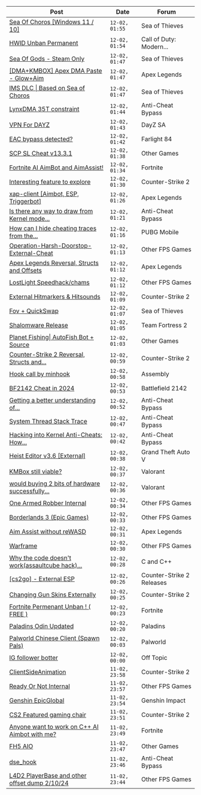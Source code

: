 |Post|Date|Forum|
|----|----|-----|
|[Sea Of Choros \[Windows 11 / 10\]](https://www.unknowncheats.me/forum/sea-of-thieves/596786-sea-choros-windows-11-10-a.html)|`12-02, 01:55`|Sea of Thieves|
|[HWID Unban Permanent](https://www.unknowncheats.me/forum/call-of-duty-modern-warfare-iii/618203-hwid-unban-permanent.html)|`12-02, 01:54`|Call of Duty: Modern...|
|[Sea Of Gods - Steam Only](https://www.unknowncheats.me/forum/sea-of-thieves/614719-sea-gods-steam.html)|`12-02, 01:47`|Sea of Thieves|
|[\[DMA+KMBOX\] Apex DMA Paste - Glow+Aim](https://www.unknowncheats.me/forum/apex-legends/622378-dma-kmbox-apex-dma-paste-glow-aim.html)|`12-02, 01:47`|Apex Legends|
|[IMS DLC \| Based on Sea of Choros](https://www.unknowncheats.me/forum/sea-of-thieves/620837-ims-dlc-based-sea-choros.html)|`12-02, 01:47`|Sea of Thieves|
|[LynxDMA 35T constraint](https://www.unknowncheats.me/forum/anti-cheat-bypass/621366-lynxdma-35t-constraint.html)|`12-02, 01:44`|Anti-Cheat Bypass|
|[VPN For DAYZ](https://www.unknowncheats.me/forum/dayz-sa/623252-vpn-dayz.html)|`12-02, 01:43`|DayZ SA|
|[EAC bypass detected?](https://www.unknowncheats.me/forum/farlight-84-a/622257-eac-bypass-detected.html)|`12-02, 01:42`|Farlight 84|
|[SCP SL Cheat v13.3.1](https://www.unknowncheats.me/forum/other-games/611154-scp-sl-cheat-v13-3-1-a.html)|`12-02, 01:38`|Other Games|
|[Fortnite AI AimBot and AimAssist!](https://www.unknowncheats.me/forum/fortnite/612707-fortnite-ai-aimbot-aimassist.html)|`12-02, 01:34`|Fortnite|
|[Interesting feature to explore](https://www.unknowncheats.me/forum/counter-strike-2-a/623250-feature-explore.html)|`12-02, 01:30`|Counter-Strike 2|
|[xap-client \[Aimbot, ESP, Triggerbot\]](https://www.unknowncheats.me/forum/apex-legends/606842-xap-client-aimbot-esp-triggerbot.html)|`12-02, 01:26`|Apex Legends|
|[Is there any way to draw from Kernel mode...](https://www.unknowncheats.me/forum/anti-cheat-bypass/623227-draw-kernel-mode-using-gdi.html)|`12-02, 01:21`|Anti-Cheat Bypass|
|[How can I hide cheating traces from the...](https://www.unknowncheats.me/forum/pubg-mobile/623248-hide-cheating-traces-computer-kinky.html)|`12-02, 01:16`|PUBG Mobile|
|[Operation-Harsh-Doorstop-External-Cheat](https://www.unknowncheats.me/forum/other-fps-games/623247-operation-harsh-doorstop-external-cheat.html)|`12-02, 01:13`|Other FPS Games|
|[Apex Legends Reversal, Structs and Offsets](https://www.unknowncheats.me/forum/apex-legends/319804-apex-legends-reversal-structs-offsets.html)|`12-02, 01:12`|Apex Legends|
|[LostLight Speedhack/chams](https://www.unknowncheats.me/forum/other-fps-games/623009-lostlight-speedhack-chams.html)|`12-02, 01:12`|Other FPS Games|
|[External Hitmarkers & Hitsounds](https://www.unknowncheats.me/forum/counter-strike-2-a/615574-external-hitmarkers-hitsounds.html)|`12-02, 01:09`|Counter-Strike 2|
|[Fov + QuickSwap](https://www.unknowncheats.me/forum/sea-of-thieves/622627-fov-quickswap.html)|`12-02, 01:07`|Sea of Thieves|
|[Shalomware Release](https://www.unknowncheats.me/forum/team-fortress-2-a/622431-shalomware-release.html)|`12-02, 01:05`|Team Fortress 2|
|[Planet Fishing\| AutoFish Bot + Source](https://www.unknowncheats.me/forum/other-games/621295-planet-fishing-autofish-bot-source.html)|`12-02, 01:03`|Other Games|
|[Counter-Strike 2 Reversal, Structs and...](https://www.unknowncheats.me/forum/counter-strike-2-a/576077-counter-strike-2-reversal-structs-offsets.html)|`12-02, 00:59`|Counter-Strike 2|
|[Hook call by minhook](https://www.unknowncheats.me/forum/assembly/622923-hook-call-minhook.html)|`12-02, 00:58`|Assembly|
|[BF2142 Cheat in 2024](https://www.unknowncheats.me/forum/battlefield-2142-a/622405-bf2142-cheat-2024-a.html)|`12-02, 00:53`|Battlefield 2142|
|[Getting a better understanding of...](https://www.unknowncheats.me/forum/anti-cheat-bypass/623013-getting-understanding-hypervisors.html)|`12-02, 00:52`|Anti-Cheat Bypass|
|[System Thread Stack Trace](https://www.unknowncheats.me/forum/anti-cheat-bypass/623199-system-thread-stack-trace.html)|`12-02, 00:47`|Anti-Cheat Bypass|
|[Hacking into Kernel Anti-Cheats: How...](https://www.unknowncheats.me/forum/anti-cheat-bypass/623212-hacking-kernel-anti-cheats-cheaters-bypass-faceit-esea-vanguard.html)|`12-02, 00:42`|Anti-Cheat Bypass|
|[Heist Editor v3.6 \[External\]](https://www.unknowncheats.me/forum/grand-theft-auto-v/451205-heist-editor-v3-6-external.html)|`12-02, 00:38`|Grand Theft Auto V|
|[KMBox still viable?](https://www.unknowncheats.me/forum/valorant/622945-kmbox-viable.html)|`12-02, 00:37`|Valorant|
|[would buying 2 bits of hardware successfully...](https://www.unknowncheats.me/forum/valorant/623167-buying-2-bits-hardware-successfully-unbanned-valorant.html)|`12-02, 00:36`|Valorant|
|[One Armed Robber Internal](https://www.unknowncheats.me/forum/other-fps-games/618429-armed-robber-internal.html)|`12-02, 00:34`|Other FPS Games|
|[Borderlands 3 (Epic Games)](https://www.unknowncheats.me/forum/other-fps-games/521662-borderlands-3-epic-games.html)|`12-02, 00:33`|Other FPS Games|
|[Aim Assist without reWASD](https://www.unknowncheats.me/forum/apex-legends/621322-aim-assist-rewasd.html)|`12-02, 00:31`|Apex Legends|
|[Warframe](https://www.unknowncheats.me/forum/other-fps-games/623243-warframe.html)|`12-02, 00:30`|Other FPS Games|
|[Why the code doesn't work(assaultcube hack)...](https://www.unknowncheats.me/forum/c-and-c-/623062-code-doesnt-assaultcube-hack-offset.html)|`12-02, 00:28`|C and C++|
|[\[cs2go\] - External ESP](https://www.unknowncheats.me/forum/counter-strike-2-releases/605464-cs2go-external-esp.html)|`12-02, 00:26`|Counter-Strike 2 Releases|
|[Changing Gun Skins Externally](https://www.unknowncheats.me/forum/counter-strike-2-a/623135-changing-gun-skins-externally.html)|`12-02, 00:25`|Counter-Strike 2|
|[Fortnite Permenant Unban ! ( FREE )](https://www.unknowncheats.me/forum/fortnite/598535-fortnite-permenant-unban-free.html)|`12-02, 00:23`|Fortnite|
|[Paladins Odin Updated](https://www.unknowncheats.me/forum/paladins/515266-paladins-odin-updated.html)|`12-02, 00:20`|Paladins|
|[Palworld Chinese Client (Spawn Pals)](https://www.unknowncheats.me/forum/palworld/622520-palworld-chinese-client-spawn-pals.html)|`12-02, 00:03`|Palworld|
|[IG follower botter](https://www.unknowncheats.me/forum/off-topic/623241-ig-follower-botter.html)|`12-02, 00:00`|Off Topic|
|[ClientSideAnimation](https://www.unknowncheats.me/forum/counter-strike-2-a/623240-clientsideanimation.html)|`11-02, 23:58`|Counter-Strike 2|
|[Ready Or Not Internal](https://www.unknowncheats.me/forum/other-fps-games/482944-ready-internal.html)|`11-02, 23:57`|Other FPS Games|
|[Genshin EpicGlobal](https://www.unknowncheats.me/forum/genshin-impact/489622-genshin-epicglobal.html)|`11-02, 23:54`|Genshin Impact|
|[CS2 Featured gaming chair](https://www.unknowncheats.me/forum/counter-strike-2-a/622979-cs2-featured-gaming-chair.html)|`11-02, 23:51`|Counter-Strike 2|
|[Anyone want to work on C++ AI Aimbot with me?](https://www.unknowncheats.me/forum/fortnite/623139-ai-aimbot.html)|`11-02, 23:49`|Fortnite|
|[FH5 AIO](https://www.unknowncheats.me/forum/other-games/621982-fh5-aio.html)|`11-02, 23:47`|Other Games|
|[dse_hook](https://www.unknowncheats.me/forum/anti-cheat-bypass/619441-dse_hook.html)|`11-02, 23:46`|Anti-Cheat Bypass|
|[L4D2 PlayerBase and other offset dump 2/10/24](https://www.unknowncheats.me/forum/other-fps-games/623060-l4d2-playerbase-offset-dump-2-10-24-a.html)|`11-02, 23:44`|Other FPS Games|
